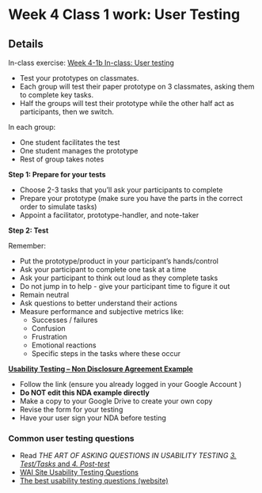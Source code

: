 # Week 4 Class 1 work: User Testing

## Details

In-class exercise: [Week 4-1b In-class: User testing](https://drive.google.com/drive/folders/1kCPUsO4_f6Hz47THcBzFBiMlCJIzpvG7)

- Test your prototypes on classmates.
- Each group will test their paper prototype on 3 classmates, asking them to complete key tasks.
- Half the groups will test their prototype while the other half act as participants, then we switch.

In each group:

- One student facilitates the test
- One student manages the prototype
- Rest of group takes notes


**Step 1: Prepare for your tests**
- Choose 2-3 tasks that you’ll ask your participants to complete
- Prepare your prototype (make sure you have the parts in the correct order to simulate tasks)
- Appoint a facilitator, prototype-handler, and note-taker


**Step 2: Test** 

Remember:
- Put the prototype/product in your participant’s hands/control
- Ask your participant to complete one task at a time
- Ask your participant to think out loud as they complete tasks
- Do not jump in to help - give your participant time to figure it out
- Remain neutral
- Ask questions to better understand their actions
- Measure performance and subjective metrics like:
    - Successes / failures 
    - Confusion 
    - Frustration 
    - Emotional reactions
    - Specific steps in the tasks where these occur


[**Usability Testing – Non Disclosure Agreement Example**](https://docs.google.com/forms/d/1n3HuVnplNqcCEMLsrF-naGEJvVmObvvVk1axpEjkuew/edit)

- Follow the link (ensure you already logged in your Google Account ) 
- **Do NOT edit this NDA example directly**
- Make a copy to your Google Drive to create your own copy
- Revise the form for your testing
- Have your user sign your NDA before testing


### Common user testing questions
- Read _THE ART OF ASKING QUESTIONS IN USABILITY TESTING_ [_3. Test/Tasks_ and _4. Post-test_](https://www.akendi.com/blog/the-art-of-asking-questions-in-usability-testing/)
- [WAI Site Usability Testing Questions](https://www.usability.gov/how-to-and-tools/resources/templates/wai-site-usability-testing-questions.html)
- [The best usability testing questions (website)](https://www.hotjar.com/usability-testing/questions)